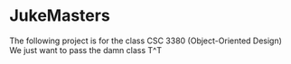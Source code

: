 # JukeMasters
The following project is for the class CSC 3380 (Object-Oriented Design)
  We just want to pass the damn class T^T
